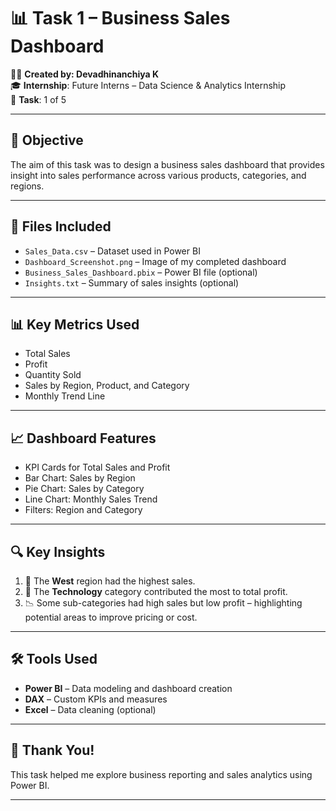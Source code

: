 # 📊 Task 1 – Business Sales Dashboard

👩‍💻 **Created by: Devadhinanchiya K**  
🎓 **Internship**: Future Interns – Data Science & Analytics Internship  
📅 **Task**: 1 of 5

---

## 📌 Objective
The aim of this task was to design a business sales dashboard that provides insight into sales performance across various products, categories, and regions.

---

## 📁 Files Included
- `Sales_Data.csv` – Dataset used in Power BI
- `Dashboard_Screenshot.png` – Image of my completed dashboard
- `Business_Sales_Dashboard.pbix` – Power BI file (optional)
- `Insights.txt` – Summary of sales insights (optional)

---

## 📊 Key Metrics Used
- Total Sales
- Profit
- Quantity Sold
- Sales by Region, Product, and Category
- Monthly Trend Line

---

## 📈 Dashboard Features
- KPI Cards for Total Sales and Profit  
- Bar Chart: Sales by Region  
- Pie Chart: Sales by Category  
- Line Chart: Monthly Sales Trend  
- Filters: Region and Category

---

## 🔍 Key Insights
1. 📍 The **West** region had the highest sales.
2. 🧴 The **Technology** category contributed the most to total profit.
3. 📉 Some sub-categories had high sales but low profit – highlighting potential areas to improve pricing or cost.

---

## 🛠 Tools Used
- **Power BI** – Data modeling and dashboard creation
- **DAX** – Custom KPIs and measures
- **Excel** – Data cleaning (optional)

---

## 🙌 Thank You!
This task helped me explore business reporting and sales analytics using Power BI.

---
